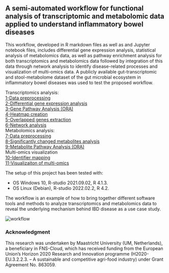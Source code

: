 ## A semi-automated workflow for functional analysis of transcriptomic and metabolomic data applied to understand inflammatory bowel diseases

This workflow, developed in R markdown files as well as and Jupyter notebook files, includes differential gene expression analysis, statistical analysis of metabolomics data, as well as pathway enrichment analysis for both transcriptomics and metabolomics data followed by integration of this data through network analysis to identify disease-related processes and visualization of multi-omics data. A publicly available gut-transcriptomic and stool-metabolome dataset of the gut microbial ecosystem in inflammatory bowel diseases was used to test the proposed workflow. 

Transcriptomics analysis:  
[1-Data preprocessing](https://github.com/BiGCAT-UM/Transcriptomics_Metabolomics_Analysis/tree/master/transcriptomics_analysis/1-data_preprocessing)<br /> 
[2-Differential gene expression analysis](/transcriptomics_analysis/2-differential_gene_expression_analysis/)<br />
[3-Gene Pathway Analysis (ORA)](/transcriptomics_analysis/3-pathway_analysis/)<br />
[4-Heatmap creation](/transcriptomics_analysis/4-create_heatmap/)<br />
[5-Overlapped genes extraction](/transcriptomics_analysis/5-extract-overlapped_genes/)<br />
[6-Network analysis](/transcriptomics_analysis/6-network_analysis)<br />
Metabolomics analysis:  
[7-Data preprocessing](metabolomics_analysis/7-metabolite_data_preprocessing/)<br />
[8-Significantly changed metabolites analysis](metabolomics_analysis/8-significantly_changed_metabolites_analysis/)<br />
[9-Metabolite Pathway Analysis (ORA)](metabolomics_analysis/9-metabolite_pathway_analysis/)<br />
Multi-omics visualization<br />
[10-Identifier mapping](visualization_multiomics/10-identifier_mapping/)<br />
[11-Visualizaiton of multi-omics](visualization_multiomics/11-visualization/)<br />


The setup of this project has been tested with:
- OS Windows 10, R-studio 2021.09.02, R 4.1.3.
- OS Linux (Debian), R-studio 2022.02.2, R 4.2.

The workflow is an example of how to bring together different software tools and methods to analyze transcriptomics and metabolomics data to reveal the underlying mechanism behind IBD disease as a use case study.

![workflow](https://user-images.githubusercontent.com/65600609/169603139-1732ce3c-fd87-4c8e-9925-9ce7134653d8.png)

### Acknowledgment

This research was undertaken by Maastricht University (UM, Netherlands), a beneficiary in FNS-Cloud, which has received funding from the European Union’s Horizon 2020 Research and Innovation programme (H2020-EU.3.2.2.3. – A sustainable and competitive agri-food industry) under Grant Agreement No. 863059. 
